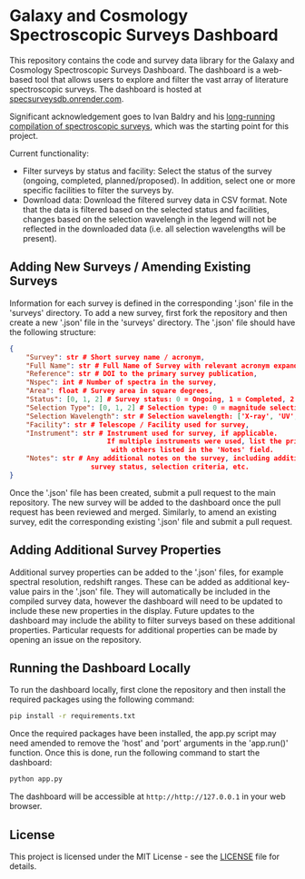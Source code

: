 # Galaxy and Cosmology Spectroscopic Surveys Dashboard

This repository contains the code and survey data library for the Galaxy and Cosmology Spectroscopic Surveys Dashboard. The dashboard is a web-based tool that allows users to explore and filter the vast array of literature spectroscopic surveys. The dashboard is hosted at [specsurveysdb.onrender.com](https://specsurveysdb.onrender.com).

Significant acknowledgement goes to Ivan Baldry and his [long-running compilation of spectroscopic surveys](https://www.astro.ljmu.ac.uk/~ikb/research/galaxy-redshift-surveys.html), which was the starting point for this project.

Current functionality:
- Filter surveys by status and facility: Select the status of the survey (ongoing, completed, planned/proposed). In addition, select one or more specific facilities to filter the surveys by.
- Download data: Download the filtered survey data in CSV format. Note that the data is filtered based on the selected status and facilities, changes based on the selection wavelengh in the legend will not be reflected in the downloaded data (i.e. all selection wavelengths will be present).


## Adding New Surveys / Amending Existing Surveys

Information for each survey is defined in the corresponding '.json' file in the 'surveys' directory. To add a new survey, first fork the repository and then create a new '.json' file in the 'surveys' directory. The '.json' file should have the following structure:

```json
{
    "Survey": str # Short survey name / acronym,
    "Full Name": str # Full Name of Survey with relevant acronym expandeds,
    "Reference": str # DOI to the primary survey publication,
    "Nspec": int # Number of spectra in the survey,
    "Area": float # Survey area in square degrees,
    "Status": [0, 1, 2] # Survey status: 0 = Ongoing, 1 = Completed, 2 = Planned/Proposed,
    "Selection Type": [0, 1, 2] # Selection type: 0 = magnitude selection, 1 = colour selection, 2 = other,
    "Selection Wavelength": str # Selection wavelength: ['X-ray', 'UV', '300-500nm', '500-950nm', '0.95-2.5µm', '2.5-5µm', '5-1000µm', 'Radio'],
    "Facility": str # Telescope / Facility used for survey,
    "Instrument": str # Instrument used for survey, if applicable. 
                        If multiple instruments were used, list the primary instrument,
                         with others listed in the 'Notes' field.
    "Notes": str # Any additional notes on the survey, including additional instruments used,
                    survey status, selection criteria, etc.
}
```

Once the '.json' file has been created, submit a pull request to the main repository. The new survey will be added to the dashboard once the pull request has been reviewed and merged. Similarly, to amend an existing survey, edit the corresponding existing '.json' file and submit a pull request.

## Adding Additional Survey Properties

Additional survey properties can be added to the '.json' files, for example spectral resolution, redshift ranges. These can be added as additional key-value pairs in the '.json' file. They will automatically be included in the compiled survey data, however the dashboard will need to be updated to include these new properties in the display. Future updates to the dashboard may include the ability to filter surveys based on these additional properties. Particular requests for additional properties can be made by opening an issue on the repository.

## Running the Dashboard Locally

To run the dashboard locally, first clone the repository and then install the required packages using the following command:

```bash
pip install -r requirements.txt
```

Once the required packages have been installed, the app.py script may need amended to remove the 'host' and 'port' arguments in the 'app.run()' function. Once this is done, run the following command to start the dashboard:

```bash
python app.py
```

The dashboard will be accessible at `http://http://127.0.0.1` in your web browser.

## License

This project is licensed under the MIT License - see the [LICENSE](LICENSE) file for details.